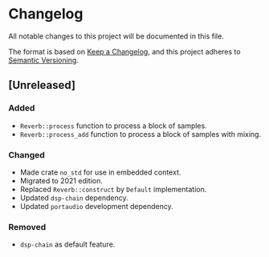 # Changelog

All notable changes to this project will be documented in this file.

The format is based on [Keep a Changelog](https://keepachangelog.com/en/1.0.0/),
and this project adheres to [Semantic Versioning](https://semver.org/spec/v2.0.0.html).

## [Unreleased]

### Added

- `Reverb::process` function to process a block of samples.
- `Reverb::process_add` function to process a block of samples with mixing.

### Changed

- Made crate `no_std` for use in embedded context.
- Migrated to 2021 edition.
- Replaced `Reverb::construct` by `Default` implementation.
- Updated `dsp-chain` dependency.
- Updated `portaudio` development dependency.

### Removed

- `dsp-chain` as default feature.
